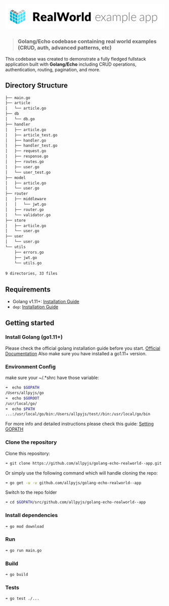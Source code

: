 # ![RealWorld Example App](logo.png)

> ### Golang/Echo codebase containing real world examples (CRUD, auth, advanced patterns, etc) 


This codebase was created to demonstrate a fully fledged fullstack application built with **Golang/Echo** including CRUD operations, authentication, routing, pagination, and more.
## Directory Structure

```bash
├── main.go
├── article
│   └── article.go
├── db
│   └── db.go
├── handler
│   ├── article.go
│   ├── article_test.go
│   ├── handler.go
│   ├── handler_test.go
│   ├── request.go
│   ├── response.go
│   ├── routes.go
│   ├── user.go
│   └── user_test.go
├── model
│   ├── article.go
│   └── user.go
├── router
│   ├── middleware
│   │   └── jwt.go
│   ├── router.go
│   └── validator.go
├── store
│   ├── article.go
│   └── user.go
├── user
│   └── user.go
└── utils
    ├── errors.go
    ├── jwt.go
    └── utils.go

9 directories, 33 files
```

## Requirements

- Golang v1.11+: [Installation Guide](https://golang.org/doc/install)
- `dep`: [Installation Guide](https://golang.github.io/dep/docs/installation.html)
## Getting started

### Install Golang (go1.11+)

Please check the official golang installation guide before you start. [Official Documentation](https://golang.org/doc/install)
Also make sure you have installed a go1.11+ version.

### Environment Config

make sure your ~/.*shrc have those variable:

```bash
➜  echo $GOPATH
/Users/allpyjs/go
➜  echo $GOROOT
/usr/local/go/
➜  echo $PATH
...:/usr/local/go/bin:/Users/allpyjs/test//bin:/usr/local/go/bin
```

For more info and detailed instructions please check this guide: [Setting GOPATH](https://github.com/golang/go/wiki/SettingGOPATH)

### Clone the repository

Clone this repository:

```bash
➜ git clone https://github.com/allpyjs/golang-echo-realworld--app.git
```

Or simply use the following command which will handle cloning the repo:

```bash
➜ go get -u -v github.com/allpyjs/golang-echo-realworld--app
```

Switch to the repo folder

```bash
➜ cd $GOPATH/src/github.com/allpyjs/golang-echo-realworld--app
```

### Install dependencies

```bash
➜ go mod download
```

### Run

```bash
➜ go run main.go
```

### Build

```bash
➜ go build
```

### Tests

```bash
➜ go test ./...
```
